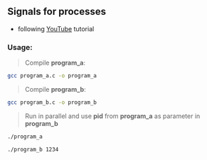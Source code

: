 ## Signals for processes
- following [YouTube](https://www.youtube.com/watch?v=m6WXrC9Mxzo) tutorial


### Usage:
> Compile **program_a**:
```bash
gcc program_a.c -o program_a
```
> Compile **program_b**:
```bash
gcc program_b.c -o program_b
```
> Run in parallel and use **pid** from **program_a** as parameter in **program_b**
```bash
./program_a
```

```bash
./program_b 1234
```